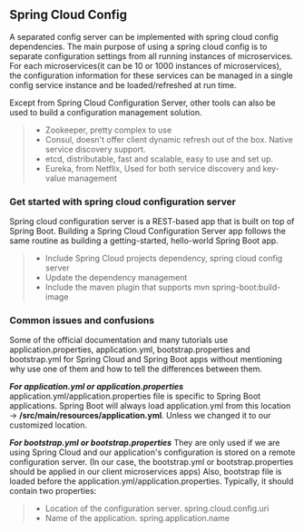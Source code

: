 ## Spring Cloud Config
A separated config server can be implemented with spring cloud config dependencies.
The main purpose of using a spring cloud config is to separate configuration settings from all running instances of microservices. For each microservices(it can be 10 or 1000 instances of microservices), the configuration information for these services can be managed in a single config service instance and be loaded/refreshed at run time.

Except from Spring Cloud Configuration Server, other tools can also be used to build a configuration management solution. 

> - Zookeeper, pretty complex to use
> - Consul, doesn't offer client dynamic refresh out of the box. Native service discovery support.
> - etcd, distributable, fast and scalable, easy to use and set up.
> - Eureka, from Netflix, Used for both service discovery and key-value management

### Get started with spring cloud configuration server
Spring cloud configuration server is a REST-based app that is built on top of Spring Boot. Building a Spring Cloud Configuration Server app follows the same routine as building a getting-started, hello-world Spring Boot app.
> - Include Spring Cloud projects dependency, spring cloud config server 
> - Update the dependency management
> - Include the maven plugin that supports mvn spring-boot:build-image


### Common issues and confusions
Some of the official documentation and many tutorials use application.properties, application.yml, bootstrap.properties and bootstrap.yml for Spring Cloud and Spring Boot apps without mentioning why use one of them and how to tell the differences between them.

***For application.yml or application.properties***
application.yml/application.properties file is specific to Spring Boot applications. Spring Boot will always load application.yml from this location -> **/src/main/resources/application.yml**. Unless we changed it to our customized location.

***For bootstrap.yml or bootstrap.properties***
They are only used if we are using Spring Cloud and our application's configuration is stored on a remote configuration server. (In our case, the bootstrap.yml or bootstrap.properties should be applied in our client microservices apps)
Also, bootstrap file is loaded before the application.yml/application.properties.
Typically, it should contain two properties:

> - Location of the configuration server. spring.cloud.config.uri
> - Name of the application. spring.application.name